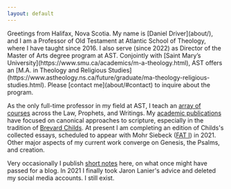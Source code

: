 ```yaml
---
layout: default
---
```


<div class="lead pretty-links">
  Greetings from Halifax, Nova Scotia. My name is [Daniel Driver](about/), and I am a Professor of Old Testament at Atlantic School of Theology, where I have taught since 2016. I also serve (since 2022) as Director of the Master of Arts degree program at AST. Conjointly with [Saint Mary’s University](https://www.smu.ca/academics/m-a-theology.html), AST offers an [M.A. in Theology and Religious Studies](https://www.astheology.ns.ca/future/graduate/ma-theology-religious-studies.html). Please [contact me](about/#contact) to inquire about the program.

  As the only full-time professor in my field at AST, I teach an [array of courses](courses/) across the Law, Prophets, and Writings.
  My [academic publications](work/) have focused on canonical approaches to scripture, especially in the tradition of [Brevard Childs](bsc/). At present I am completing an edition of Childs's collected essays, scheduled to appear with Mohr Siebeck ([FAT I](https://www.mohrsiebeck.com/en/monograph-series/forschungen-zum-alten-testament-fat)) in 2021.
  Other major aspects of my current work converge on Genesis, the Psalms, and creation.

  Very occasionally I publish [short notes](notes/) here, on what once might have passed for a blog. In 2021 I finally took Jaron Lanier's advice and deleted my social media accounts. I still exist.

</div>
